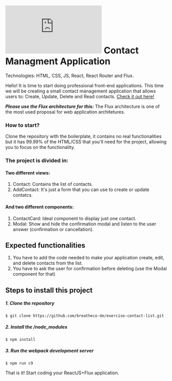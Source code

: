 # ![alt text](https://assets.breatheco.de/apis/img/images.php?blob&random&cat=icon&tags=breathecode,32) Contact Managment Application 

Technologies: HTML, CSS, JS, React, React Router and Flux.

Hello! It is time to start doing professional front-end applications. This time
we will be creating a small contact management application that allows users to:
Create, Update, Delete and Read contacts. [Check it out here!](https://projects.breatheco.de/json?slug=contact-list&preview)

***Please use the Flux architecture for this:*** The Flux architecture is one of the most used proposal for web application architetures.

### How to start?

Clone the repository with the boilerplate, it contains no real functionalities 
but it has 99.99% of the HTML/CSS that you'll need for the project, 
allowing you to focus on the functionality.

### The project is divided in: 

#### Two different views: 

1. Contact: Contains the list of contacts.
2. AddContact: It's just a form that you can use to create or update contatcs.

#### And two different components:

1. ContactCard: Ideal component to display just one contact.
2. Modal: Show and hide the confirmation modal and listen to the user answer (confirmation or cancellation).

## Expected functionalities

1. You have to add the code needed to make your application create, edit, 
and delete contacts from the list.
2. You have to ask the user for confirmation before deleting (use the 
Modal component for that)

## Steps to install this project

##### 1. Clone the repository
```
$ git clone https://github.com/breatheco-de/exercise-contact-list.git
```
##### 2. Install the /node_modules
```
$ npm install
```
##### 3. Run the webpack development server
```
$ npm run c9
```

That is it! Start coding your ReactJS+Flux application.